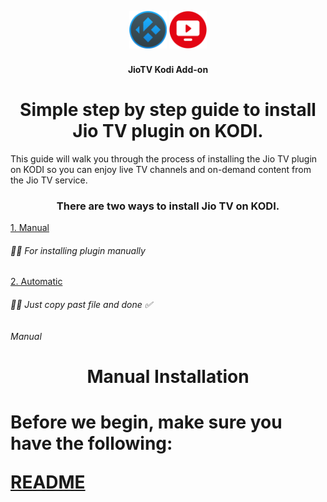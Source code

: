 <h2 align="center">
  <br>
  <img src="resources/kodi.png" height="60" width="60">
  <img src="resources/icon.png" height="60" width="60">
  </h2>
  <h4 align="center">JioTV Kodi Add-on</h4>
<h1 align="center">  
  Simple step by step guide to install Jio TV plugin on KODI.
</h1>

This guide will walk you through the process of installing the Jio TV plugin on KODI so you can enjoy live TV channels and on-demand content from the Jio TV service.

<h3 align="center"> There are two ways to install Jio TV on KODI.</h3>

<a href="#Manual">1. Manual</a>
<h6> ☝🏻 For installing plugin manually</h6>
<a href="#Automatic">2. Automatic</a> 
<h6> ☝🏻 Just copy past file and done ✅</h6>









###### Manual 
<h1 align="center">  Manual Installation <h1>


  


Before we begin, make sure you have the following:

[README](https://github.com/siddharthsky/instagram-reach-eda-predictive-modelling-ML-p/blob/main/README.md)

